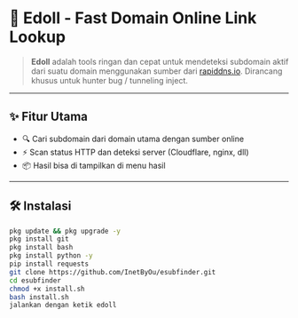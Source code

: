 # 🧠 Edoll - Fast Domain Online Link Lookup

> **Edoll** adalah tools ringan dan cepat untuk mendeteksi subdomain aktif dari suatu domain menggunakan sumber dari [rapiddns.io](https://rapiddns.io). Dirancang khusus untuk hunter bug / tunneling inject.

---

## ✨ Fitur Utama

- 🔍 Cari subdomain dari domain utama dengan sumber online
- ⚡ Scan status HTTP dan deteksi server (Cloudflare, nginx, dll)
- 📦 Hasil bisa di tampilkan di menu hasil

---

## 🛠️ Instalasi

```bash
pkg update && pkg upgrade -y
pkg install git
pkg install bash
pkg install python -y
pip install requests
git clone https://github.com/InetByOu/esubfinder.git
cd esubfinder
chmod +x install.sh
bash install.sh
jalankan dengan ketik edoll
